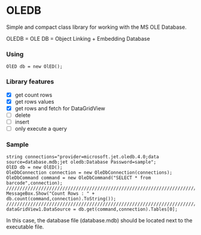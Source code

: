 # OLEDB
Simple and compact class library for working with the MS OLE Database.

OLEDB = OLE DB = Object Linking + Embedding Database



### Using 
```
OlED db = new OlED();
```

### Library features 

- [x] get count rows
- [x] get rows values
- [x] get rows and fetch for DataGridView
- [ ] delete
- [ ] insert
- [ ] only execute a query

### Sample
```
string connections="provider=microsoft.jet.oledb.4.0;data source=database.mdb;jet oledb:Database Password=sample";
OlED db = new OlED();
OleDbConnection connection = new OleDbConnection(connections);
OleDbCommand command = new OleDbCommand("SELECT * from barcode",connection);
////////////////////////////////////////////////////////////////////////
MessageBox.Show("Count Rows : " + db.count(command,connection).ToString());
////////////////////////////////////////////////////////////////////////
dataGridView1.DataSource = db.get(command,connection).Tables[0];
```

In this case, the database file (database.mdb) should be located next to the executable file.
